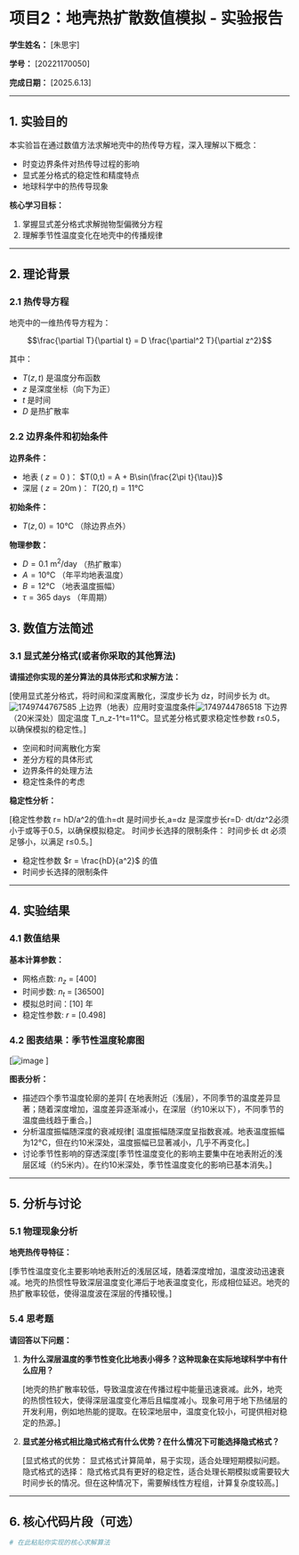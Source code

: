 # 项目2：地壳热扩散数值模拟 - 实验报告

**学生姓名：** [朱思宇]

**学号：** [20221170050]

**完成日期：** [2025.6.13]


---

## 1. 实验目的

本实验旨在通过数值方法求解地壳中的热传导方程，深入理解以下概念：

- 时变边界条件对热传导过程的影响
- 显式差分格式的稳定性和精度特点
- 地球科学中的热传导现象

**核心学习目标：**
1. 掌握显式差分格式求解抛物型偏微分方程
2. 理解季节性温度变化在地壳中的传播规律

---

## 2. 理论背景

### 2.1 热传导方程

地壳中的一维热传导方程为：

$$\frac{\partial T}{\partial t} = D \frac{\partial^2 T}{\partial z^2}$$

其中：
- $T(z,t)$ 是温度分布函数
- $z$ 是深度坐标（向下为正）
- $t$ 是时间
- $D$ 是热扩散率

### 2.2 边界条件和初始条件

**边界条件：**
- 地表 ( $z=0$ )： $T(0,t) = A + B\sin(\frac{2\pi t}{\tau})$
- 深层 ( $z=20\text{m}$ )： $T(20,t) = 11°\text{C}$

**初始条件：**
- $T(z,0) = 10°\text{C}$ （除边界点外）

**物理参数：**
- $D = 0.1 \text{ m}^2/\text{day}$ （热扩散率）
- $A = 10°\text{C}$ （年平均地表温度）
- $B = 12°\text{C}$ （地表温度振幅）
- $\tau = 365 \text{ days}$ （年周期）


## 3. 数值方法简述

### 3.1 显式差分格式(或者你采取的其他算法)

**请描述你实现的差分算法的具体形式和求解方法：**

[使用显式差分格式，将时间和深度离散化，深度步长为 dz，时间步长为 dt。![1749744767585](https://github.com/user-attachments/assets/712502bd-9ac3-4753-8554-f436858b5ca4)
上边界（地表）应用时变温度条件![1749744786518](https://github.com/user-attachments/assets/7a6447ae-a360-4ac4-8f7d-bfaf7f62e904)
下边界（20米深处）固定温度 T_n_z-1^t=11°C。显式差分格式要求稳定性参数 r≤0.5，以确保模拟的稳定性。]
- 空间和时间离散化方案
- 差分方程的具体形式
- 边界条件的处理方法
- 稳定性条件的考虑

**稳定性分析：**

[稳定性参数 r= hD/a^2的值:h=dt 是时间步长,a=dz 是深度步长r=D⋅ dt/dz^2必须小于或等于0.5，以确保模拟稳定。
时间步长选择的限制条件： 时间步长 dt 必须足够小，以满足 r≤0.5。]
- 稳定性参数 $r = \frac{hD}{a^2}$ 的值
- 时间步长选择的限制条件

---

## 4. 实验结果

### 4.1 数值结果

**基本计算参数：**
- 网格点数: $n_z$ =  [400]
- 时间步数: $n_t$ =  [36500]
- 模拟总时间：[10] 年
- 稳定性参数: $r$ =  [0.498]

### 4.2 图表结果：季节性温度轮廓图

[![image](https://github.com/user-attachments/assets/63449683-8683-4c78-b3ae-ed62a93344c4)
]

**图表分析：**
- 描述四个季节温度轮廓的差异[ 在地表附近（浅层），不同季节的温度差异显著；随着深度增加，温度差异逐渐减小，在深层（约10米以下），不同季节的温度曲线趋于重合。]
- 分析温度振幅随深度的衰减规律[ 温度振幅随深度呈指数衰减。地表温度振幅为12°C，但在约10米深处，温度振幅已显著减小，几乎不再变化。]
- 讨论季节性影响的穿透深度[季节性温度变化的影响主要集中在地表附近的浅层区域（约5米内）。在约10米深处，季节性温度变化的影响已基本消失。]

---

## 5. 分析与讨论

### 5.1 物理现象分析

**地壳热传导特征：**

[季节性温度变化主要影响地表附近的浅层区域，随着深度增加，温度波动迅速衰减。地壳的热惯性导致深层温度变化滞后于地表温度变化，形成相位延迟。地壳的热扩散率较低，使得温度波在深层的传播较慢。]


### 5.4 思考题

**请回答以下问题：**

1. **为什么深层温度的季节性变化比地表小得多？这种现象在实际地球科学中有什么应用？**

   [地壳的热扩散率较低，导致温度波在传播过程中能量迅速衰减。此外，地壳的热惯性较大，使得深层温度变化滞后且幅度减小。现象可用于地下热储层的开发利用，例如地热能的提取。在较深地层中，温度变化较小，可提供相对稳定的热源。]

3. **显式差分格式相比隐式格式有什么优势？在什么情况下可能选择隐式格式？**

   [显式格式的优势： 显式格式计算简单，易于实现，适合处理短期模拟问题。隐式格式的选择： 隐式格式具有更好的稳定性，适合处理长期模拟或需要较大时间步长的情况。但在这种情况下，需要解线性方程组，计算复杂度较高。]

---

## 6. 核心代码片段（可选）

```python
# 在此粘贴你实现的核心求解算法
```

